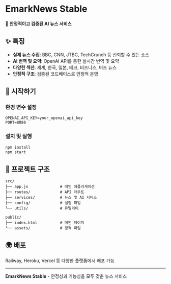# EmarkNews Stable

🌟 **안정적이고 검증된 AI 뉴스 서비스**

## ✨ 특징

- **실제 뉴스 수집**: BBC, CNN, JTBC, TechCrunch 등 신뢰할 수 있는 소스
- **AI 번역 및 요약**: OpenAI API를 통한 실시간 번역 및 요약
- **다양한 섹션**: 세계, 한국, 일본, 테크, 비즈니스, 버즈 뉴스
- **안정적 구조**: 검증된 코드베이스로 안정적 운영

## 🚀 시작하기

### 환경 변수 설정
```
OPENAI_API_KEY=your_openai_api_key
PORT=8080
```

### 설치 및 실행
```bash
npm install
npm start
```

## 📁 프로젝트 구조

```
src/
├── app.js              # 메인 애플리케이션
├── routes/             # API 라우트
├── services/           # 뉴스 및 AI 서비스
├── config/             # 설정 파일
└── utils/              # 유틸리티

public/
├── index.html          # 메인 페이지
└── assets/             # 정적 파일
```

## 🌍 배포

Railway, Heroku, Vercel 등 다양한 플랫폼에서 배포 가능

---

**EmarkNews Stable** - 안정성과 기능성을 모두 갖춘 뉴스 서비스

